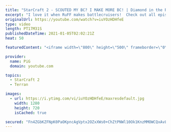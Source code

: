 ```yaml
---
title: "StarCraft 2 - SCOUTED MY BC? I MAKE MORE BC! | Diamond in the Ruff #28"
excerpt: "I love it when RuFF makes battlecruisers!  Check out all episodes of 💎 Diamond in the Ruff: https://www.youtube.com/playlist?list=PLFUDU8AOevUfdEq20wYq8Sm9z3sc1yn0l Follow Ruff: https://www.twitch.tv/ruff13 | https://www.youtube.com/ruff_stuff -- 🐷 Like my videos? Help support me by being a patron:"
originalUrl: https://youtube.com/watch?v=iuYOzHDHfeE
type: video
length: PT17M31S
publishedDateTime: 2021-01-05T02:02:21Z
heat: 50

featuredContent: "<iframe width=\"800\" height=\"500\" frameborder=\"0\" src=\"https://www.youtube.com/embed/iuYOzHDHfeE\" allow=\"accelerometer; autoplay; encrypted-media; gyroscope; picture-in-picture\" allowfullscreen></iframe>"

provider:
  name: PiG
  domain: youtube.com

topics:
  - StarCraft 2
  - Terran

images:
  - url: https://i.ytimg.com/vi/iuYOzHDHfeE/maxresdefault.jpg
    width: 1280
    height: 720
    isCached: true

secured: "Fn4ZGbKZFNpK0PaOKpncAgVptx2OZxXWs0+ChZtPNWl10Ok1KnzMMOWCQxAvLUJFIChdpTJh64juoV1QEj45ZAeZtnX6T/wrrX0o64Su/p1VN1xZMuN51VSecc/Y5cFzoaIHIK+tW9IrEiGKiM8VNecmVq88I6yujN7VmeOIExUuYjzW+m3vQELA8gA4woEWFRsAqdnzz1qFyx80EEWXhJY5z+eQ6/v/Im/tppUOEKy3yA70KyVFD2m+Sw64CPmLysWbKLyC7/H4DZbN3CTfkNiMZuXXMlU2hIM7KhPC/R8zOq6I0roXw7Tm8mJWt496bnR+kQENazriNxK7YtckzlwTLhqcpnIvPbcWAjIxTFRlfd58nMTg/KC2HmbHAGuCIsE+GTcajngwxt5bWj1elNJmS1GRgcLXhvD4BpPg+Ow=;ZGTQf+8xDIaspkHj81LQBw=="
---
```


